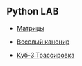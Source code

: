 ## Python LAB

- [Матрицы](https://github.com/NelosG/-NGit/tree/master/Python%20LAB/lab1)

- [Веселый канонир](https://github.com/NelosG/-NGit/tree/master/Python%20LAB/lab2)

- [Куб-3.Трассировка](https://github.com/NelosG/-NGit/tree/master/Python%20LAB/lab3)
